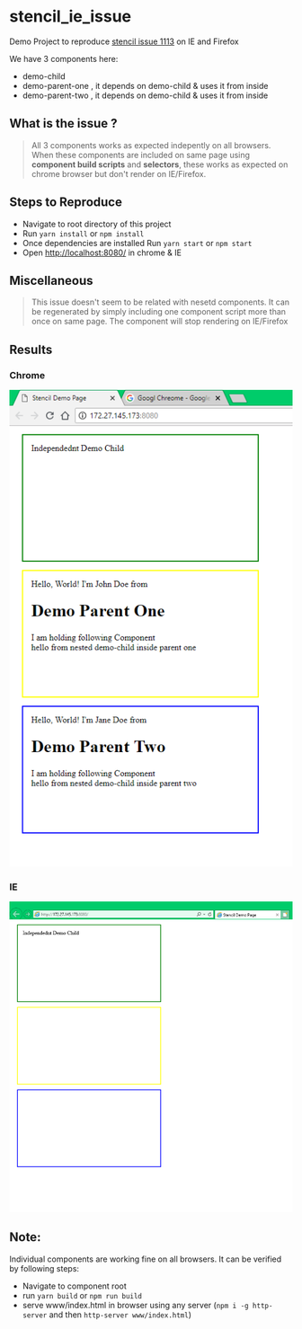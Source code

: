 # stencil_ie_issue
Demo Project to reproduce [stencil issue 1113](https://github.com/ionic-team/stencil/issues/1113) on IE and Firefox

We have 3 components here:
* demo-child
* demo-parent-one , it depends on demo-child & uses it from inside
* demo-parent-two , it depends on demo-child & uses it from inside

## What is the issue ?

> All 3 components works as expected indepently on all browsers. When these components are included on same page using **component build scripts** and **selectors**, these works as expected on chrome browser but don't render on IE/Firefox.

## Steps to Reproduce

* Navigate to root directory of this project
* Run `yarn install` or `npm install`
* Once dependencies are installed Run `yarn start` or  `npm start`
* Open  [http://localhost:8080/](http://localhost:8080/) in chrome & IE

## Miscellaneous
> This issue doesn't seem to be related with nesetd components. It can be regenerated by simply including one component script more than once on same page. The component will stop rendering on IE/Firefox

## Results

### Chrome
![Chrome Result](https://github.com/rahulbhooteshwar/stencil_ie_issue/blob/master/docs/result_chrome.PNG "Chrome Result")

### IE
![IE Result](https://github.com/rahulbhooteshwar/stencil_ie_issue/blob/master/docs/result_ie.PNG "IE Result")



## Note:
Individual components are working fine on all browsers. It can be verified by following steps:
* Navigate to component root
* run `yarn build` or `npm run build`
* serve www/index.html in browser using any server (`npm i -g http-server` and then   `http-server www/index.html`)
